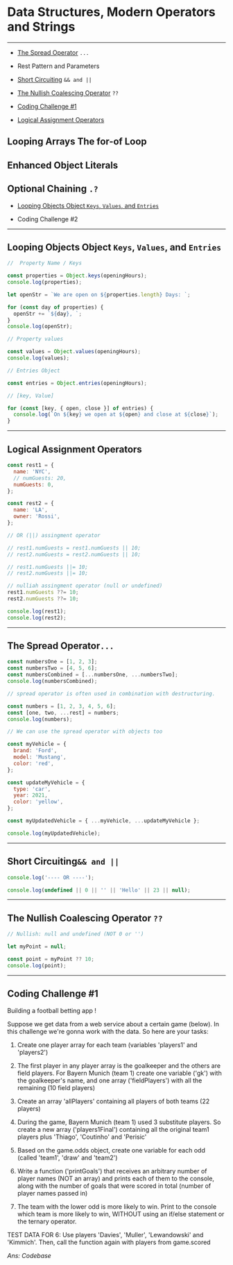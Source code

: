 # Data Structures, Modern Operators and Strings

---

- [The Spread Operator](#the-spread-operator) `...`

- Rest Pattern and Parameters

- [Short Circuiting](#short-circuiting-and-) `&& and ||`

- [The Nullish Coalescing Operator]() `??`

- [Coding Challenge #1]()

- [Logical Assignment Operators]()

## Looping Arrays The for-of Loop

## Enhanced Object Literals

## Optional Chaining `.?`

- [Looping Objects Object `Keys`, `Values`, and `Entries`]()

- Coding Challenge #2

---

## Looping Objects Object `Keys`, `Values`, and `Entries`

```js
//  Property Name / Keys

const properties = Object.keys(openingHours);
console.log(properties);

let openStr = `We are open on ${properties.length} Days: `;

for (const day of properties) {
  openStr += `${day}, `;
}
console.log(openStr);

// Property values

const values = Object.values(openingHours);
console.log(values);

// Entries Object

const entries = Object.entries(openingHours);

// [key, Value]

for (const [key, { open, close }] of entries) {
  console.log(`On ${key} we open at ${open} and close at ${close}`);
}
```

---

## Logical Assignment Operators

```js
const rest1 = {
  name: 'NYC',
  // numGuests: 20,
  numGuests: 0,
};

const rest2 = {
  name: 'LA',
  owner: 'Rossi',
};

// OR (||) assingment operator

// rest1.numGuests = rest1.numGuests || 10;
// rest2.numGuests = rest2.numGuests || 10;

// rest1.numGuests ||= 10;
// rest2.numGuests ||= 10;

// nulliah assingment operator (null or undefined)
rest1.numGuests ??= 10;
rest2.numGuests ??= 10;

console.log(rest1);
console.log(rest2);
```

---

## The Spread Operator`...`

```javascript
const numbersOne = [1, 2, 3];
const numbersTwo = [4, 5, 6];
const numbersCombined = [...numbersOne, ...numbersTwo];
console.log(numbersCombined);

// spread operator is often used in combination with destructuring.

const numbers = [1, 2, 3, 4, 5, 6];
const [one, two, ...rest] = numbers;
console.log(numbers);

// We can use the spread operator with objects too

const myVehicle = {
  brand: 'Ford',
  model: 'Mustang',
  color: 'red',
};

const updateMyVehicle = {
  type: 'car',
  year: 2021,
  color: 'yellow',
};

const myUpdatedVehicle = { ...myVehicle, ...updateMyVehicle };

console.log(myUpdatedVehicle);
```

---

## Short Circuiting`&& and ||`

```js
console.log('---- OR ----');

console.log(undefined || 0 || '' || 'Hello' || 23 || null);
```

---

## The Nullish Coalescing Operator `??`

```js
// Nullish: null and undefined (NOT 0 or '')

let myPoint = null;

const point = myPoint ?? 10;
console.log(point);
```

---

## Coding Challenge #1

Building a football betting app !

Suppose we get data from a web service about a certain game (below). In this challenge we're gonna work with the data. So here are your tasks:

1. Create one player array for each team (variables 'players1' and 'players2')

2. The first player in any player array is the goalkeeper and the others are field players. For Bayern Munich (team 1) create one variable ('gk') with the goalkeeper's name, and one array ('fieldPlayers') with all the remaining (10 field players)

3. Create an array 'allPlayers' containing all players of both teams (22 players)

4. During the game, Bayern Munich (team 1) used 3 substitute players. So create a new array ('players1Final') containing all the original team1 players plus 'Thiago', 'Coutinho' and 'Perisic'

5. Based on the game.odds object, create one variable for each odd (called 'team1', 'draw' and 'team2')

6. Write a function ('printGoals') that receives an arbitrary number of player names (NOT an array) and prints each of them to the console, along with the number of goals that were scored in total (number of player names passed in)

7. The team with the lower odd is more likely to win. Print to the console which team is more likely to win, WITHOUT using an if/else statement or the ternary operator.

TEST DATA FOR 6: Use players 'Davies', 'Muller', 'Lewandowski' and 'Kimmich'. Then, call the function again with players from game.scored

_Ans: Codebase_
